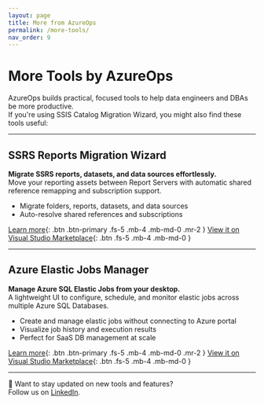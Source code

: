 ```yaml
---
layout: page
title: More from AzureOps
permalink: /more-tools/
nav_order: 9
---
```


# More Tools by AzureOps

AzureOps builds practical, focused tools to help data engineers and DBAs be more productive.  
If you're using SSIS Catalog Migration Wizard, you might also find these tools useful:

---

## SSRS Reports Migration Wizard

**Migrate SSRS reports, datasets, and data sources effortlessly.**  
Move your reporting assets between Report Servers with automatic shared reference remapping and subscription support.

- Migrate folders, reports, datasets, and data sources
- Auto-resolve shared references and subscriptions

[Learn more](https://ssrsmigrationwizard.azureops.org/){: .btn .btn-primary .fs-5 .mb-4 .mb-md-0 .mr-2 }
[View it on Visual Studio Marketplace](https://marketplace.visualstudio.com/items?itemName=AzureOps.ssrsmigrationwizard22){: .btn .fs-5 .mb-4 .mb-md-0 }

---

## Azure Elastic Jobs Manager

**Manage Azure SQL Elastic Jobs from your desktop.**  
A lightweight UI to configure, schedule, and monitor elastic jobs across multiple Azure SQL Databases.

- Create and manage elastic jobs without connecting to Azure portal
- Visualize job history and execution results
- Perfect for SaaS DB management at scale

[Learn more](https://elasticjobsmanager.azureops.org/){: .btn .btn-primary .fs-5 .mb-4 .mb-md-0 .mr-2 }
[View it on Visual Studio Marketplace](https://marketplace.visualstudio.com/items?itemName=AzureOps.elasticjobsmanager22){: .btn .fs-5 .mb-4 .mb-md-0 }

---

🔗 Want to stay updated on new tools and features?  
Follow us on [LinkedIn](https://www.linkedin.com/company/azureops).
